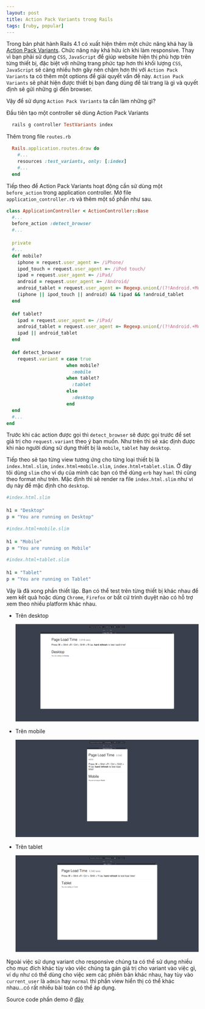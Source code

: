 ```yaml
---
layout: post
title: Action Pack Variants trong Rails
tags: [ruby, popular]
---
```


Trong bản phát hành Rails 4.1 có xuất hiện thêm một chức năng khá hay là [Action Pack Variants](http://guides.rubyonrails.org/4_1_release_notes.html#action-pack-variants). Chức năng này khá hữu ích khi làm responsive. Thay vì bạn phải sử dụng `CSS`, `JavaScript` để giúp website hiện thị phù hợp trên từng thiết bị, đặc biệt với những trang phức tạp hơn thì khối lượng `CSS`, `JavaScript` sẽ càng nhiều hơn gây nên chậm hơn thì với `Action Pack Variants` ta có thêm một options để giải quyết vấn đề này.
`Action Pack Variants` sẽ phát hiện được thiết bị bạn đang dùng để tải trang là gì và quyết định sẽ gửi những gì đến browser.

Vậy để sử dụng `Action Pack Variants` ta cần làm những gì?

Đầu tiên tạo một controller sẽ dùng Action Pack Variants

```ruby
  rails g controller TestVariants index
```
Thêm trong file `routes.rb`

```ruby
  Rails.application.routes.draw do
    #...
    resources :test_variants, only: [:index]
    #...
  end
```

Tiếp theo để Action Pack Variants hoạt động cần sử dùng một `before_action` trong application controller. Mở file `application_controller.rb` và thêm một số phần như sau.

```ruby
class ApplicationController < ActionController::Base
  #...
  before_action :detect_browser
  #...

  private
  #...
  def mobile?
    iphone = request.user_agent =~ /iPhone/
    ipod_touch = request.user_agent =~ /iPod touch/
    ipad = request.user_agent =~ /iPad/
    android = request.user_agent =~ /Android/
    android_tablet = request.user_agent =~ Regexp.union(/(?!Android.+Mobile)Android/, /Android.+SC-01C/)
    (iphone || ipod_touch || android) && !ipad && !android_tablet
  end

  def tablet?
    ipad = request.user_agent =~ /iPad/
    android_tablet = request.user_agent =~ Regexp.union(/(?!Android.+Mobile)Android/, /Android.+SC-01C/)
    ipad || android_tablet
  end

  def detect_browser
    request.variant = case true
                      when mobile?
                        :mobile
                      when tablet?
                        :tablet
                      else
                        :desktop
                      end
  end
  #...
end
```

Trước khi các action được gọi thì `detect_browser` sẽ được gọi trước để set giá trị cho `request.variant` theo ý bạn muốn. Như trên thì sẽ xác định được khi nào người dùng sử dụng thiết bị là `mobile`, `tablet` hay `desktop`.

Tiếp theo sẽ tạo từng view tương ứng cho từng loại thiết bị là `index.html.slim`, `index.html+mobile.slim`, `index.html+tablet.slim`. Ở đây tôi dùng `slim` cho ví dụ của mình các bạn có thể dùng `erb` hay `haml` thì cũng theo format như trên. Mặc định thì sẽ render ra file `index.html.slim` như ví dụ này để mặc định cho `desktop`.

```ruby
#index.html.slim

h1 = "Desktop"
p = "You are running on Desktop"
```

```ruby
#index.html+mobile.slim

h1 = "Mobile"
p = "You are running on Mobile"
```

```ruby
#index.html+tablet.slim

h1 = "Tablet"
p = "You are running on Tablet"
```

Vậy là đã xong phần thiết lập. Bạn có thể test trên từng thiết bị khác nhau để xem kết quả hoặc dùng `Chrome`, `Firefox` or bất cứ trình duyệt nào có hỗ trợ xem theo nhiều platform khác nhau.

- Trên desktop

  ![Desktop](../img/test_variant_desktop.png)

- Trên mobile

  ![Mobile](../img/test_variant_mobile.png)

- Trên tablet

  ![Tablet](../img/test_variant_tablet.png)


Ngoài việc sử dụng variant cho responsive chúng ta có thể sử dụng nhiều cho mục đích khác tùy vào việc chúng ta gán giá trị cho variant vào việc gì, ví dụ như có thể dùng cho việc xem các phiên bản khác nhau, hay tùy vào `current_user` là `admin` hay `normal` thì phần view hiển thị có thể khác nhau...có rất nhiều bài toán có thể áp dụng.

Source code phần demo ở [đây](https://github.com/oNguyenNgocTrung/test_page_performance/commit/5cef12a10dbada15f8b119ba0f0da71c0ac5e9af)





